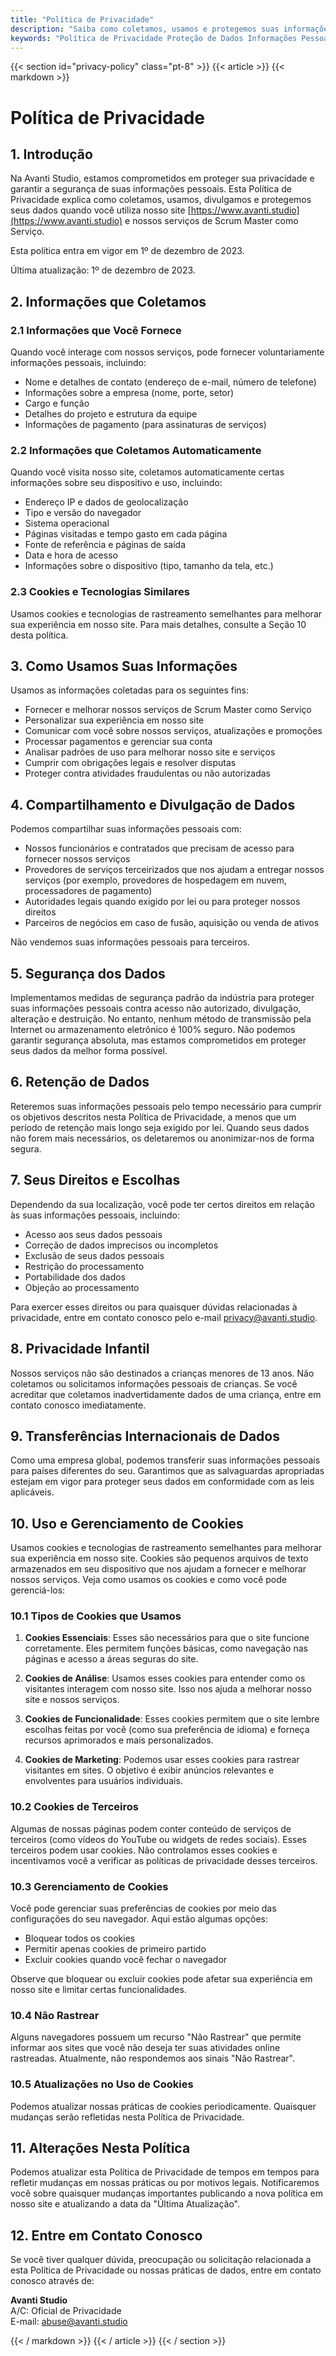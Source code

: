 ```yaml
---
title: "Política de Privacidade"
description: "Saiba como coletamos, usamos e protegemos suas informações pessoais."
keywords: "Política de Privacidade Proteção de Dados Informações Pessoais"
---
```


{{< section id="privacy-policy" class="pt-8" >}}
{{< article >}}
{{< markdown >}}

# Política de Privacidade

## 1. Introdução

Na Avanti Studio, estamos comprometidos em proteger sua privacidade e garantir a segurança de suas informações pessoais.
Esta Política de Privacidade explica como coletamos, usamos, divulgamos e protegemos seus dados quando você utiliza
nosso site [https://www.avanti.studio](https://www.avanti.studio) e nossos serviços de Scrum Master como Serviço.

Esta política entra em vigor em 1º de dezembro de 2023.

Última atualização: 1º de dezembro de 2023.

## 2. Informações que Coletamos

### 2.1 Informações que Você Fornece

Quando você interage com nossos serviços, pode fornecer voluntariamente informações pessoais, incluindo:

- Nome e detalhes de contato (endereço de e-mail, número de telefone)
- Informações sobre a empresa (nome, porte, setor)
- Cargo e função
- Detalhes do projeto e estrutura da equipe
- Informações de pagamento (para assinaturas de serviços)

### 2.2 Informações que Coletamos Automaticamente

Quando você visita nosso site, coletamos automaticamente certas informações sobre seu dispositivo e uso, incluindo:

- Endereço IP e dados de geolocalização
- Tipo e versão do navegador
- Sistema operacional
- Páginas visitadas e tempo gasto em cada página
- Fonte de referência e páginas de saída
- Data e hora de acesso
- Informações sobre o dispositivo (tipo, tamanho da tela, etc.)

### 2.3 Cookies e Tecnologias Similares

Usamos cookies e tecnologias de rastreamento semelhantes para melhorar sua experiência em nosso site. Para mais detalhes, consulte a Seção 10 desta política.

## 3. Como Usamos Suas Informações

Usamos as informações coletadas para os seguintes fins:

- Fornecer e melhorar nossos serviços de Scrum Master como Serviço
- Personalizar sua experiência em nosso site
- Comunicar com você sobre nossos serviços, atualizações e promoções
- Processar pagamentos e gerenciar sua conta
- Analisar padrões de uso para melhorar nosso site e serviços
- Cumprir com obrigações legais e resolver disputas
- Proteger contra atividades fraudulentas ou não autorizadas

## 4. Compartilhamento e Divulgação de Dados

Podemos compartilhar suas informações pessoais com:

- Nossos funcionários e contratados que precisam de acesso para fornecer nossos serviços
- Provedores de serviços terceirizados que nos ajudam a entregar nossos serviços (por exemplo, provedores de hospedagem em nuvem, processadores de pagamento)
- Autoridades legais quando exigido por lei ou para proteger nossos direitos
- Parceiros de negócios em caso de fusão, aquisição ou venda de ativos

Não vendemos suas informações pessoais para terceiros.

## 5. Segurança dos Dados

Implementamos medidas de segurança padrão da indústria para proteger suas informações pessoais contra acesso não autorizado,
divulgação, alteração e destruição. No entanto, nenhum método de transmissão pela Internet ou armazenamento eletrônico é
100% seguro. Não podemos garantir segurança absoluta, mas estamos comprometidos em proteger seus dados da melhor forma possível.

## 6. Retenção de Dados

Reteremos suas informações pessoais pelo tempo necessário para cumprir os objetivos descritos nesta Política de Privacidade,
a menos que um período de retenção mais longo seja exigido por lei. Quando seus dados não forem mais necessários, os deletaremos ou anonimizar-nos de forma segura.

## 7. Seus Direitos e Escolhas

Dependendo da sua localização, você pode ter certos direitos em relação às suas informações pessoais, incluindo:

- Acesso aos seus dados pessoais
- Correção de dados imprecisos ou incompletos
- Exclusão de seus dados pessoais
- Restrição do processamento
- Portabilidade dos dados
- Objeção ao processamento

Para exercer esses direitos ou para quaisquer dúvidas relacionadas à privacidade, entre em contato conosco pelo e-mail [privacy@avanti.studio](mailto:privacy@avanti.studio).

## 8. Privacidade Infantil

Nossos serviços não são destinados a crianças menores de 13 anos. Não coletamos ou solicitamos informações pessoais de crianças. Se você acreditar que coletamos inadvertidamente dados de uma criança, entre em contato conosco imediatamente.

## 9. Transferências Internacionais de Dados

Como uma empresa global, podemos transferir suas informações pessoais para países diferentes do seu. Garantimos que as salvaguardas apropriadas estejam em vigor para proteger seus dados em conformidade com as leis aplicáveis.

## 10. Uso e Gerenciamento de Cookies

Usamos cookies e tecnologias de rastreamento semelhantes para melhorar sua experiência em nosso site. Cookies são pequenos arquivos de texto armazenados em seu dispositivo que nos ajudam a fornecer e melhorar nossos serviços. Veja como usamos os cookies e como você pode gerenciá-los:

### 10.1 Tipos de Cookies que Usamos

1. **Cookies Essenciais**: Esses são necessários para que o site funcione corretamente. Eles permitem funções básicas, como navegação nas páginas e acesso a áreas seguras do site.

2. **Cookies de Análise**: Usamos esses cookies para entender como os visitantes interagem com nosso site. Isso nos ajuda a melhorar nosso site e nossos serviços.

3. **Cookies de Funcionalidade**: Esses cookies permitem que o site lembre escolhas feitas por você (como sua preferência de idioma) e forneça recursos aprimorados e mais personalizados.

4. **Cookies de Marketing**: Podemos usar esses cookies para rastrear visitantes em sites. O objetivo é exibir anúncios relevantes e envolventes para usuários individuais.

### 10.2 Cookies de Terceiros

Algumas de nossas páginas podem conter conteúdo de serviços de terceiros (como vídeos do YouTube ou widgets de redes sociais). Esses terceiros podem usar cookies. Não controlamos esses cookies e incentivamos você a verificar as políticas de privacidade desses terceiros.

### 10.3 Gerenciamento de Cookies

Você pode gerenciar suas preferências de cookies por meio das configurações do seu navegador. Aqui estão algumas opções:

- Bloquear todos os cookies
- Permitir apenas cookies de primeiro partido
- Excluir cookies quando você fechar o navegador

Observe que bloquear ou excluir cookies pode afetar sua experiência em nosso site e limitar certas funcionalidades.

### 10.4 Não Rastrear

Alguns navegadores possuem um recurso "Não Rastrear" que permite informar aos sites que você não deseja ter suas atividades online rastreadas. Atualmente, não respondemos aos sinais "Não Rastrear".

### 10.5 Atualizações no Uso de Cookies

Podemos atualizar nossas práticas de cookies periodicamente. Quaisquer mudanças serão refletidas nesta Política de Privacidade.

## 11. Alterações Nesta Política

Podemos atualizar esta Política de Privacidade de tempos em tempos para refletir mudanças em nossas práticas ou por motivos legais. Notificaremos você sobre quaisquer mudanças importantes publicando a nova política em nosso site e atualizando a data da "Última Atualização".

## 12. Entre em Contato Conosco

Se você tiver qualquer dúvida, preocupação ou solicitação relacionada a esta Política de Privacidade ou nossas práticas de dados, entre em contato conosco através de:

**Avanti Studio**  
A/C: Oficial de Privacidade  
E-mail: [abuse@avanti.studio](mailto:abuse@avanti.studio)

{{< / markdown >}}
{{< / article >}}
{{< / section >}}
